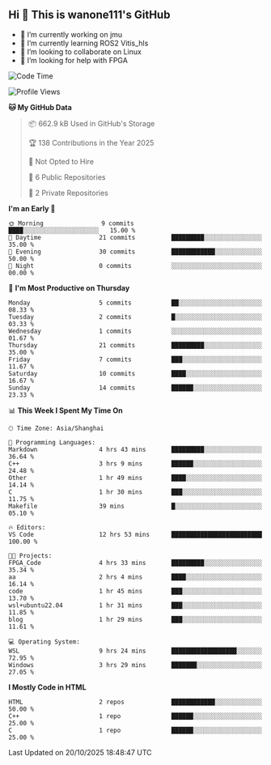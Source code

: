 ## Hi  👋 This is wanone111's GitHub

- 🔭 I’m currently working on jmu
- 🌱 I’m currently learning ROS2 Vitis_hls
- 👯 I’m looking to collaborate on Linux
- 🤔 I’m looking for help with FPGA
<!--
**wanone111/wanone111** is a ✨ _special_ ✨ repository because its `README.md` (this file) appears on your GitHub profile.

Here are some ideas to get you started:

- 🔭 I’m currently working on jmu
- 🌱 I’m currently learning ...
- 👯 I’m looking to collaborate on ...
- 🤔 I’m looking for help with ...
- 💬 Ask me about ...
- 📫 How to reach me: ...
- 😄 Pronouns: ...
- ⚡ Fun fact: ...
-->



<!--START_SECTION:waka-->
![Code Time](http://img.shields.io/badge/Code%20Time-61%20hrs%2017%20mins-blue)

![Profile Views](http://img.shields.io/badge/Profile%20Views-35-blue)

**🐱 My GitHub Data** 

> 📦 662.9 kB Used in GitHub's Storage 
 > 
> 🏆 138 Contributions in the Year 2025
 > 
> 🚫 Not Opted to Hire
 > 
> 📜 6 Public Repositories 
 > 
> 🔑 2 Private Repositories 
 > 
**I'm an Early 🐤** 

```text
🌞 Morning                9 commits           ████░░░░░░░░░░░░░░░░░░░░░   15.00 % 
🌆 Daytime                21 commits          █████████░░░░░░░░░░░░░░░░   35.00 % 
🌃 Evening                30 commits          ████████████░░░░░░░░░░░░░   50.00 % 
🌙 Night                  0 commits           ░░░░░░░░░░░░░░░░░░░░░░░░░   00.00 % 
```
📅 **I'm Most Productive on Thursday** 

```text
Monday                   5 commits           ██░░░░░░░░░░░░░░░░░░░░░░░   08.33 % 
Tuesday                  2 commits           █░░░░░░░░░░░░░░░░░░░░░░░░   03.33 % 
Wednesday                1 commits           ░░░░░░░░░░░░░░░░░░░░░░░░░   01.67 % 
Thursday                 21 commits          █████████░░░░░░░░░░░░░░░░   35.00 % 
Friday                   7 commits           ███░░░░░░░░░░░░░░░░░░░░░░   11.67 % 
Saturday                 10 commits          ████░░░░░░░░░░░░░░░░░░░░░   16.67 % 
Sunday                   14 commits          ██████░░░░░░░░░░░░░░░░░░░   23.33 % 
```


📊 **This Week I Spent My Time On** 

```text
🕑︎ Time Zone: Asia/Shanghai

💬 Programming Languages: 
Markdown                 4 hrs 43 mins       █████████░░░░░░░░░░░░░░░░   36.64 % 
C++                      3 hrs 9 mins        ██████░░░░░░░░░░░░░░░░░░░   24.48 % 
Other                    1 hr 49 mins        ████░░░░░░░░░░░░░░░░░░░░░   14.14 % 
C                        1 hr 30 mins        ███░░░░░░░░░░░░░░░░░░░░░░   11.75 % 
Makefile                 39 mins             █░░░░░░░░░░░░░░░░░░░░░░░░   05.10 % 

🔥 Editors: 
VS Code                  12 hrs 53 mins      █████████████████████████   100.00 % 

🐱‍💻 Projects: 
FPGA_Code                4 hrs 33 mins       █████████░░░░░░░░░░░░░░░░   35.34 % 
aa                       2 hrs 4 mins        ████░░░░░░░░░░░░░░░░░░░░░   16.14 % 
code                     1 hr 45 mins        ███░░░░░░░░░░░░░░░░░░░░░░   13.70 % 
wsl+ubuntu22.04          1 hr 31 mins        ███░░░░░░░░░░░░░░░░░░░░░░   11.85 % 
blog                     1 hr 29 mins        ███░░░░░░░░░░░░░░░░░░░░░░   11.61 % 

💻 Operating System: 
WSL                      9 hrs 24 mins       ██████████████████░░░░░░░   72.95 % 
Windows                  3 hrs 29 mins       ███████░░░░░░░░░░░░░░░░░░   27.05 % 
```

**I Mostly Code in HTML** 

```text
HTML                     2 repos             ████████████░░░░░░░░░░░░░   50.00 % 
C++                      1 repo              ██████░░░░░░░░░░░░░░░░░░░   25.00 % 
C                        1 repo              ██████░░░░░░░░░░░░░░░░░░░   25.00 % 
```




 Last Updated on 20/10/2025 18:48:47 UTC
<!--END_SECTION:waka-->

